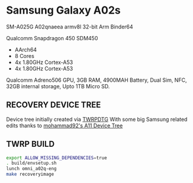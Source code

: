 # Samsung Galaxy A02s 

SM-A025G
A02qnaeea
armv8l
32-bit Arm Binder64

Qualcomm Snapdragon 450 SDM450
 - AArch64 
 - 8 Cores
 - 4x 1.80GHz  Cortex-A53
 - 4x 1.80GHz   Cortex-A53

Qualcomm Adreno506 GPU, 
3GB RAM, 
4900MAH Battery, 
Dual Sim, 
NFC, 
32GB internal storage, 
Upto 1TB Micro SD. 

## RECOVERY DEVICE TREE

Device tree initially created via [TWRPDTG](https://github.com/SebaUbuntu/TWRP-device-tree-generator) 
With some big Samsung related edits thanks to [mohammad92's A11 Device Tree](https://github.com/JustForkin/android_device_samsung_a11q) 

## TWRP BUILD

```sh
export ALLOW_MISSING_DEPENDENCIES=true
. build/envsetup.sh
lunch omni_a02q-eng
make recoveryimage
```
